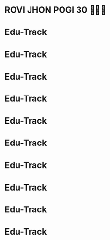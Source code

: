 # ROVI JHON POGI 30 🏀🏀🏀
# Edu-Track
# Edu-Track
# Edu-Track
# Edu-Track
# Edu-Track
# Edu-Track
# Edu-Track
# Edu-Track
# Edu-Track
# Edu-Track
